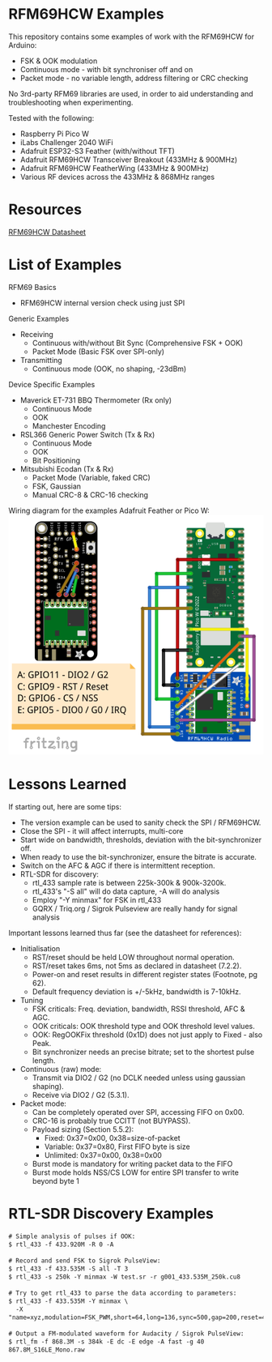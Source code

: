 RFM69HCW Examples
=================
This repository contains some examples of work with the RFM69HCW for Arduino:
- FSK & OOK modulation
- Continuous mode - with bit synchroniser off and on
- Packet mode - no variable length, address filtering or CRC checking

No 3rd-party RFM69 libraries are used, in order to aid understanding and troubleshooting when experimenting.

Tested with the following:
- Raspberry Pi Pico W
- iLabs Challenger 2040 WiFi
- Adafruit ESP32-S3 Feather (with/without TFT)
- Adafruit RFM69HCW Transceiver Breakout (433MHz & 900MHz)
- Adafruit RFM69HCW FeatherWing (433MHz & 900MHz)
- Various RF devices across the 433MHz & 868MHz ranges

Resources
=========
[RFM69HCW Datasheet](https://www.hoperf.com/data/upload/portal/20190307/RFM69HCW-V1.1.pdf)

List of Examples
================
RFM69 Basics
- RFM69HCW internal version check using just SPI

Generic Examples
- Receiving
    - Continuous with/without Bit Sync (Comprehensive FSK + OOK)
    - Packet Mode (Basic FSK over SPI-only)
- Transmitting
    - Continuous mode (OOK, no shaping, -23dBm)

Device Specific Examples
- Maverick ET-731 BBQ Thermometer (Rx only)
    - Continuous Mode
    - OOK
    - Manchester Encoding
- RSL366 Generic Power Switch (Tx & Rx)
    - Continuous Mode
    - OOK 
    - Bit Positioning
- Mitsubishi Ecodan (Tx & Rx)
    - Packet Mode (Variable, faked CRC)
    - FSK, Gaussian
    - Manual CRC-8 & CRC-16 checking

Wiring diagram for the examples Adafruit Feather or Pico W:
![RFM69HCW with Feather or Pico W](/rfm69hcw-wiring.png)

Lessons Learned
===============
If starting out, here are some tips:
- The version example can be used to sanity check the SPI / RFM69HCW.
- Close the SPI - it will affect interrupts, multi-core
- Start wide on bandwidth, thresholds, deviation with the bit-synchronizer off.
- When ready to use the bit-synchronizer, ensure the bitrate is accurate.
- Switch on the AFC & AGC if there is intermittent reception.
- RTL-SDR for discovery:
  - rtl_433 sample rate is between 225k-300k & 900k-3200k.
  - rtl_433's "-S all" will do data capture, -A will do analysis 
  - Employ "-Y minmax" for FSK in rtl_433
  - GQRX / Triq.org / Sigrok Pulseview are really handy for signal analysis

Important lessons learned thus far (see the datasheet for references):
- Initialisation
  - RST/reset should be held LOW throughout normal operation.
  - RST/reset takes 6ms, not 5ms as declared in datasheet (7.2.2).
  - Power-on and reset results in different register states (Footnote, pg 62).
  - Default frequency deviation is +/-5kHz, bandwidth is 7-10kHz.
- Tuning
  - FSK criticals: Freq. deviation, bandwidth, RSSI threshold, AFC & AGC.
  - OOK criticals: OOK threshold type and OOK threshold level values.
  - OOK: RegOOKFix threshold (0x1D) does not just apply to Fixed - also Peak.
  - Bit synchronizer needs an precise bitrate; set to the shortest pulse length.
- Continuous (raw) mode:
  - Transmit via DIO2  / G2 (no DCLK needed unless using gaussian shaping).
  - Receive via DIO2 / G2 (5.3.1).
- Packet mode:
  - Can be completely operated over SPI, accessing FIFO on 0x00.
  - CRC-16 is probably true CCITT (not BUYPASS). 
  - Payload sizing (Section 5.5.2):
    - Fixed: 0x37=0x00, 0x38=size-of-packet
    - Variable: 0x37=0x80, First FIFO byte is size
    - Unlimited: 0x37=0x00, 0x38=0x00
  - Burst mode is mandatory for writing packet data to the FIFO
  - Burst mode holds NSS/CS LOW for entire SPI transfer to write beyond byte 1

RTL-SDR Discovery Examples
==========================
```
# Simple analysis of pulses if OOK:
$ rtl_433 -f 433.920M -R 0 -A

# Record and send FSK to Sigrok PulseView:
$ rtl_433 -f 433.535M -S all -T 3   
$ rtl_433 -s 250k -Y minmax -W test.sr -r g001_433.535M_250k.cu8

# Try to get rtl_433 to parse the data according to parameters:
$ rtl_433 -f 433.535M -Y minmax \
  -X "name=xyz,modulation=FSK_PWM,short=64,long=136,sync=500,gap=200,reset=400"

# Output a FM-modulated waveform for Audacity / Sigrok PulseView:
$ rtl_fm -f 868.3M -s 384k -E dc -E edge -A fast -g 40 867.8M_S16LE_Mono.raw
```
